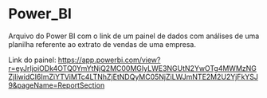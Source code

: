 # Power_BI
Arquivo do Power BI com o link de um painel de dados com análises de uma planilha referente ao extrato de vendas de uma empresa.

Link do painel: https://app.powerbi.com/view?r=eyJrIjoiODk4OTQ0YmYtNjQ2MC00MGIyLWE3NGUtN2YwOTg4MWMzNGZjIiwidCI6ImZiYTViMTc4LTNhZjEtNDQyMC05NjZiLWJmNTE2M2U2YjFkYSJ9&pageName=ReportSection
